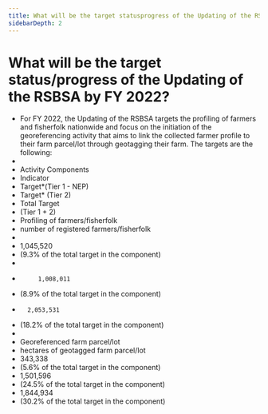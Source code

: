 ```yaml
---
title: What will be the target statusprogress of the Updating of the RSBSA by FY 2022?
sidebarDepth: 2
---
```


# What will be the target status/progress of the Updating of the RSBSA by FY 2022?


 - For FY 2022, the Updating of the RSBSA targets the profiling of farmers and fisherfolk nationwide and focus on the initiation of the georeferencing activity that aims to link the collected farmer profile to their farm parcel/lot through geotagging their farm. The targets are the following:
 - 
 - Activity Components
 - Indicator
 - Target*(Tier 1 - NEP)
 - Target* (Tier 2)
 - Total Target 
 - (Tier 1 + 2)
 - Profiling of farmers/fisherfolk
 - number of registered farmers/fisherfolk
 - 
 - 1,045,520
 - (9.3% of the total target in the component) 
 -          
 -          1,008,011
 - (8.9% of the total target in the component)
 -       2,053,531
 - (18.2% of the total target in the component)
 -  
 - Georeferenced farm parcel/lot
 - hectares of geotagged farm parcel/lot
 - 343,338
 - (5.6% of the total target in the component) 
 - 1,501,596
 - (24.5% of the total target in the component)
 - 1,844,934
 - (30.2% of the total target in the component)
